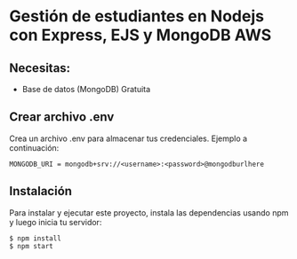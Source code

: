 # Gestión de estudiantes en Nodejs con Express, EJS y MongoDB AWS

## Necesitas:
- Base de datos (MongoDB) Gratuita

## Crear archivo .env
Crea un archivo .env para almacenar tus credenciales. Ejemplo a continuación:

```
MONGODB_URI = mongodb+srv://<username>:<password>@mongodburlhere
```

## Instalación
Para instalar y ejecutar este proyecto, instala las dependencias usando npm y luego inicia tu servidor:

```
$ npm install
$ npm start
```